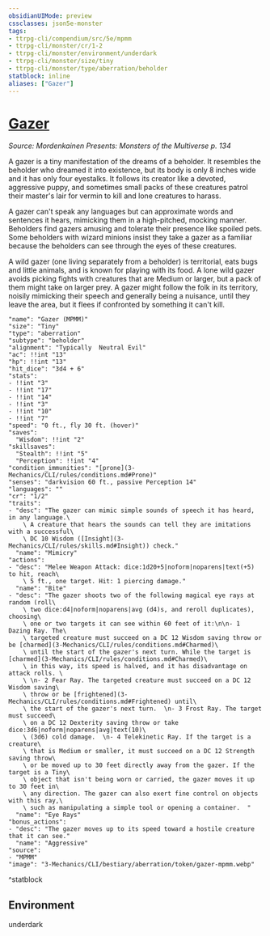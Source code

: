```yaml
---
obsidianUIMode: preview
cssclasses: json5e-monster
tags:
- ttrpg-cli/compendium/src/5e/mpmm
- ttrpg-cli/monster/cr/1-2
- ttrpg-cli/monster/environment/underdark
- ttrpg-cli/monster/size/tiny
- ttrpg-cli/monster/type/aberration/beholder
statblock: inline
aliases: ["Gazer"]
---
```

# [Gazer](3-Mechanics\CLI\bestiary\aberration/gazer-mpmm.md)
*Source: Mordenkainen Presents: Monsters of the Multiverse p. 134*  

A gazer is a tiny manifestation of the dreams of a beholder. It resembles the beholder who dreamed it into existence, but its body is only 8 inches wide and it has only four eyestalks. It follows its creator like a devoted, aggressive puppy, and sometimes small packs of these creatures patrol their master's lair for vermin to kill and lone creatures to harass.

A gazer can't speak any languages but can approximate words and sentences it hears, mimicking them in a high-pitched, mocking manner. Beholders find gazers amusing and tolerate their presence like spoiled pets. Some beholders with wizard minions insist they take a gazer as a familiar because the beholders can see through the eyes of these creatures.

A wild gazer (one living separately from a beholder) is territorial, eats bugs and little animals, and is known for playing with its food. A lone wild gazer avoids picking fights with creatures that are Medium or larger, but a pack of them might take on larger prey. A gazer might follow the folk in its territory, noisily mimicking their speech and generally being a nuisance, until they leave the area, but it flees if confronted by something it can't kill.

```statblock
"name": "Gazer (MPMM)"
"size": "Tiny"
"type": "aberration"
"subtype": "beholder"
"alignment": "Typically  Neutral Evil"
"ac": !!int "13"
"hp": !!int "13"
"hit_dice": "3d4 + 6"
"stats":
- !!int "3"
- !!int "17"
- !!int "14"
- !!int "3"
- !!int "10"
- !!int "7"
"speed": "0 ft., fly 30 ft. (hover)"
"saves":
  "Wisdom": !!int "2"
"skillsaves":
  "Stealth": !!int "5"
  "Perception": !!int "4"
"condition_immunities": "[prone](3-Mechanics/CLI/rules/conditions.md#Prone)"
"senses": "darkvision 60 ft., passive Perception 14"
"languages": ""
"cr": "1/2"
"traits":
- "desc": "The gazer can mimic simple sounds of speech it has heard, in any language.\
    \ A creature that hears the sounds can tell they are imitations with a successful\
    \ DC 10 Wisdom ([Insight](3-Mechanics/CLI/rules/skills.md#Insight)) check."
  "name": "Mimicry"
"actions":
- "desc": "Melee Weapon Attack: dice:1d20+5|noform|noparens|text(+5) to hit, reach\
    \ 5 ft., one target. Hit: 1 piercing damage."
  "name": "Bite"
- "desc": "The gazer shoots two of the following magical eye rays at random (roll\
    \ two dice:d4|noform|noparens|avg (d4)s, and reroll duplicates), choosing\
    \ one or two targets it can see within 60 feet of it:\n\n- 1 Dazing Ray. The\
    \ targeted creature must succeed on a DC 12 Wisdom saving throw or be [charmed](3-Mechanics/CLI/rules/conditions.md#Charmed)\
    \ until the start of the gazer's next turn. While the target is [charmed](3-Mechanics/CLI/rules/conditions.md#Charmed)\
    \ in this way, its speed is halved, and it has disadvantage on attack rolls. \
    \ \n- 2 Fear Ray. The targeted creature must succeed on a DC 12 Wisdom saving\
    \ throw or be [frightened](3-Mechanics/CLI/rules/conditions.md#Frightened) until\
    \ the start of the gazer's next turn.  \n- 3 Frost Ray. The target must succeed\
    \ on a DC 12 Dexterity saving throw or take dice:3d6|noform|noparens|avg|text(10)\
    \ (3d6) cold damage.  \n- 4 Telekinetic Ray. If the target is a creature\
    \ that is Medium or smaller, it must succeed on a DC 12 Strength saving throw\
    \ or be moved up to 30 feet directly away from the gazer. If the target is a Tiny\
    \ object that isn't being worn or carried, the gazer moves it up to 30 feet in\
    \ any direction. The gazer can also exert fine control on objects with this ray,\
    \ such as manipulating a simple tool or opening a container.  "
  "name": "Eye Rays"
"bonus_actions":
- "desc": "The gazer moves up to its speed toward a hostile creature that it can see."
  "name": "Aggressive"
"source":
- "MPMM"
"image": "3-Mechanics/CLI/bestiary/aberration/token/gazer-mpmm.webp"
```
^statblock

## Environment

underdark